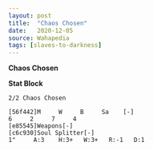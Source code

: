 ```yaml
---
layout: post
title:  "Chaos Chosen"
date:   2020-12-05
source: Wahapedia
tags: [slaves-to-darkness]
---
```


**Chaos Chosen**

**Stat Block**
```
2/2 Chaos Chosen
```

```
[56f442]M     W     B     Sa    [-]
6     2     7     4     
[e85545]Weapons[-]
[c6c930]Soul Splitter[-]
1"     A:3    H:3+   W:3+   R:-1   D:1   
```


